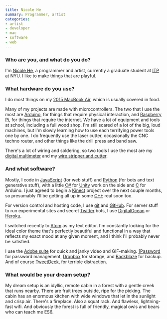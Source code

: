 ```yaml
---
title: Nicole He
summary: Programmer, artist
categories:
- artist
- developer
- mac
- software
- web
---
```


### Who are you, and what do you do?

I'm [Nicole He](http://nicole.pizza/ "Nicole's website."), a programmer and artist, currently a graduate student at [ITP](http://itp.nyu.edu/itp/ "A graduate program at NYU.") at NYU. I like to make things that are playful.

### What hardware do you use?

I do most things on my [2015 MacBook Air][macbook-air], which is usually covered in food. 

Many of my projects are made with microcontrollers. The two that I use the most are [Arduino][], for things that require physical interaction, and [Raspberry Pi][raspberry-pi], for things that require the internet. We have a lot of equipment and tools at school, including a full wood shop. I'm still scared of a lot of the big, loud machines, but I'm slowly learning how to use each terrifying power tools one by one. I do frequently use the laser cutter, occasionally the CNC techno router, and other things like the drill press and band saw.

There's a lot of wiring and soldering, so two tools I use the most are my [digital multimeter][3320] and my [wire stripper and cutter][5203].

### And what software?

Mostly, I code in [JavaScript][] (for web stuff) and [Python][] (for bots and text generative stuff), with a little [C#][c-sharp] for [Unity][] work on the side and [C][] for Arduino. I just agreed to begin a [Kinect][] project over the next couple months, so presumably I'll be getting all up in some [C++][c-plusplus] real soon too. 

For version control and hosting code, I use [git][] and [GitHub][]. For server stuff to run experimental sites and secret [Twitter][] bots, I use [DigitalOcean][] or [Heroku][].

I switched recently to [Atom][] as my text editor. I'm constantly looking for the ideal color theme that's perfectly beautiful and functional in a way that reflects my exact mood at any given moment, and I think I'll probably never be satisfied. 

I use the [Adobe suite][creative-suite] for quick and janky video and GIF-making. [1Password][] for password management, [Dropbox][] for storage, and [Backblaze][] for backup. And of course [TweetDeck][], for terrible distraction.

### What would be your dream setup?

My dream setup is an idyllic, remote cabin in a forest with a gentle creek that runs nearby. There are fruit trees outside, ripe for the picking. The cabin has an enormous kitchen with wide windows that let in the sunlight and crisp air. There's a fireplace. Also a squat rack. And flawless, lightning-fast wifi. And obviously the forest is full of friendly, magical owls and bears who can teach me ES6.

[3320]: https://www.innova.com/en-US/Product/Detail/3320 "A digital multimeter."
[5203]: https://www.adafruit.com/product/147 "A wire cutter/stripper."
[arduino]: http://arduino.cc/ "Open-source prototyping hardware."
[kinect]: https://www.xbox.com/en-US/kinect "An adapter for the Xbox that uses your body as a controller."
[macbook-air]: https://www.apple.com/macbook-air/ "A very thin laptop."
[raspberry-pi]: https://en.wikipedia.org/wiki/Raspberry_Pi "A single-board hackable computer."
[1password]: https://1password.com "Password management software for Mac OS X."
[atom]: https://atom.io/ "A text editor based on web technology."
[backblaze]: https://www.backblaze.com/cloud-backup.html "Online backup."
[c-plusplus]: https://en.wikipedia.org/wiki/C%2B%2B "A compiled programming language."
[c-sharp]: https://en.wikipedia.org/wiki/C_Sharp_(programming_language) "A compiled programming language."
[c]: https://en.wikipedia.org/wiki/C_(programming_language) "A compiled programming language."
[creative-suite]: https://www.adobe.com/creativecloud.html "A collection of design tools."
[digitalocean]: https://www.digitalocean.com/ "An SSD-based web hosting service."
[dropbox]: https://www.dropbox.com/ "Online syncing and storage."
[git]: https://git-scm.com/ "A version control system."
[github]: https://github.com/ "A Git code repository service."
[heroku]: https://www.heroku.com/ "A service for running and deploying Ruby, Node.js, Clojure, Java, Python, and Scala apps."
[javascript]: https://en.wikipedia.org/wiki/JavaScript "An interpreted scripting language."
[python]: https://www.python.org/ "An interpreted scripting language."
[tweetdeck]: https://about.twitter.com/products/tweetdeck "A multi-column Twitter client."
[twitter]: https://twitter.com/ "An online micro-blogging platform."
[unity]: https://unity3d.com/unity/ "A cross-platform game development tool."
